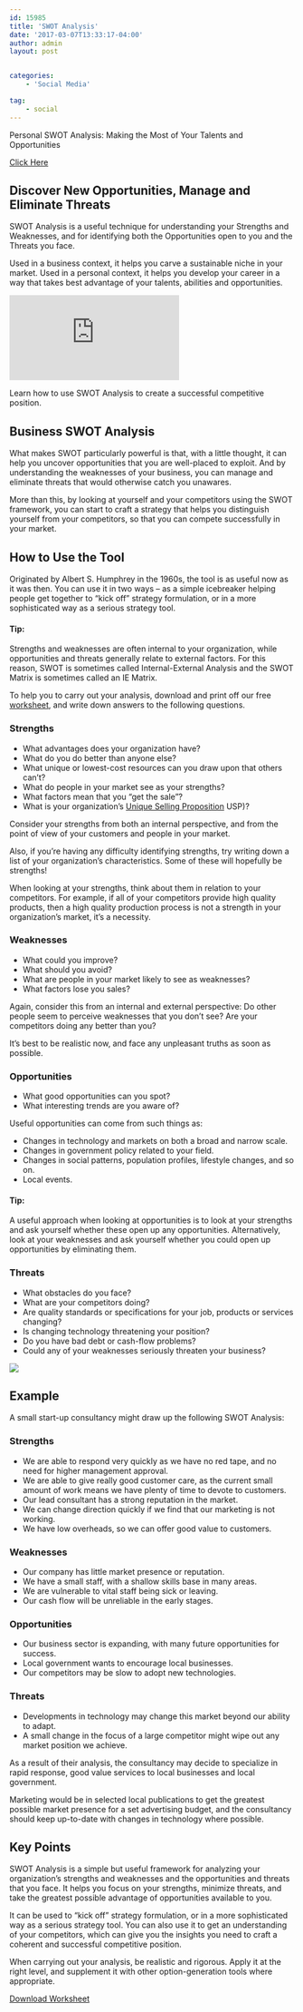 ```yaml
---
id: 15985
title: 'SWOT Analysis'
date: '2017-03-07T13:33:17-04:00'
author: admin
layout: post


categories:
    - 'Social Media'

tag:
    - social
---
```


Personal SWOT Analysis: Making the Most of Your Talents and Opportunities

[Click Here](https://www.mindtools.com/pages/article/newTMC_05_1.htm)

## Discover New Opportunities, Manage and Eliminate Threats

SWOT Analysis is a useful technique for understanding your Strengths and Weaknesses, and for identifying both the Opportunities open to you and the Threats you face.

Used in a business context, it helps you carve a sustainable niche in your market. Used in a personal context, it helps you develop your career in a way that takes best advantage of your talents, abilities and opportunities.

<iframe class="vide" allowfullscreen="allowfullscreen" data-mce-fragment="1" frameborder="0" id="" loading="lazy" src="https://www.youtube.com/embed/EJ4uVsSqQ9k?wmode=transparent"> </iframe>

Learn how to use SWOT Analysis to create a successful competitive position.

## Business SWOT Analysis

What makes SWOT particularly powerful is that, with a little thought, it can help you uncover opportunities that you are well-placed to exploit. And by understanding the weaknesses of your business, you can manage and eliminate threats that would otherwise catch you unawares.

More than this, by looking at yourself and your competitors using the SWOT framework, you can start to craft a strategy that helps you distinguish yourself from your competitors, so that you can compete successfully in your market.

## How to Use the Tool

Originated by Albert S. Humphrey in the 1960s, the tool is as useful now as it was then. You can use it in two ways – as a simple icebreaker helping people get together to “kick off” strategy formulation, or in a more sophisticated way as a serious strategy tool.

#### Tip:

Strengths and weaknesses are often internal to your organization, while opportunities and threats generally relate to external factors. For this reason, SWOT is sometimes called Internal-External Analysis and the SWOT Matrix is sometimes called an IE Matrix.

To help you to carry out your analysis, download and print off our free [worksheet](https://www.mindtools.com/pages/article/newTMC_05.htm?download=1), and write down answers to the following questions.

### Strengths

- What advantages does your organization have?
- What do you do better than anyone else?
- What unique or lowest-cost resources can you draw upon that others can’t?
- What do people in your market see as your strengths?
- What factors mean that you “get the sale”?
- What is your organization’s [Unique Selling Proposition](https://www.mindtools.com/pages/article/newTMC_11.htm) USP)?

Consider your strengths from both an internal perspective, and from the point of view of your customers and people in your market.

Also, if you’re having any difficulty identifying strengths, try writing down a list of your organization’s characteristics. Some of these will hopefully be strengths!

When looking at your strengths, think about them in relation to your competitors. For example, if all of your competitors provide high quality products, then a high quality production process is not a strength in your organization’s market, it’s a necessity.

### Weaknesses

- What could you improve?
- What should you avoid?
- What are people in your market likely to see as weaknesses?
- What factors lose you sales?

Again, consider this from an internal and external perspective: Do other people seem to perceive weaknesses that you don’t see? Are your competitors doing any better than you?

It’s best to be realistic now, and face any unpleasant truths as soon as possible.

### Opportunities

- What good opportunities can you spot?
- What interesting trends are you aware of?

Useful opportunities can come from such things as:

- Changes in technology and markets on both a broad and narrow scale.
- Changes in government policy related to your field.
- Changes in social patterns, population profiles, lifestyle changes, and so on.
- Local events.

#### Tip:

A useful approach when looking at opportunities is to look at your strengths and ask yourself whether these open up any opportunities. Alternatively, look at your weaknesses and ask yourself whether you could open up opportunities by eliminating them.

### Threats

- What obstacles do you face?
- What are your competitors doing?
- Are quality standards or specifications for your job, products or services changing?
- Is changing technology threatening your position?
- Do you have bad debt or cash-flow problems?
- Could any of your weaknesses seriously threaten your business?

![](https://image-control-storage.s3.amazonaws.com/blog-images/2017/03/07143502/infographic_personal_SWOT_460x2.jpg)


## Example

A small start-up consultancy might draw up the following SWOT Analysis:

### Strengths

- We are able to respond very quickly as we have no red tape, and no need for higher management approval.
- We are able to give really good customer care, as the current small amount of work means we have plenty of time to devote to customers.
- Our lead consultant has a strong reputation in the market.
- We can change direction quickly if we find that our marketing is not working.
- We have low overheads, so we can offer good value to customers.

### Weaknesses

- Our company has little market presence or reputation.
- We have a small staff, with a shallow skills base in many areas.
- We are vulnerable to vital staff being sick or leaving.
- Our cash flow will be unreliable in the early stages.

### Opportunities

- Our business sector is expanding, with many future opportunities for success.
- Local government wants to encourage local businesses.
- Our competitors may be slow to adopt new technologies.

### Threats

- Developments in technology may change this market beyond our ability to adapt.
- A small change in the focus of a large competitor might wipe out any market position we achieve.

As a result of their analysis, the consultancy may decide to specialize in rapid response, good value services to local businesses and local government.

Marketing would be in selected local publications to get the greatest possible market presence for a set advertising budget, and the consultancy should keep up-to-date with changes in technology where possible.

## Key Points

SWOT Analysis is a simple but useful framework for analyzing your organization’s strengths and weaknesses and the opportunities and threats that you face. It helps you focus on your strengths, minimize threats, and take the greatest possible advantage of opportunities available to you.

It can be used to “kick off” strategy formulation, or in a more sophisticated way as a serious strategy tool. You can also use it to get an understanding of your competitors, which can give you the insights you need to craft a coherent and successful competitive position.

When carrying out your analysis, be realistic and rigorous. Apply it at the right level, and supplement it with other option-generation tools where appropriate.

[Download Worksheet](https://www.mindtools.com/pages/article/newTMC_05.htm?download=1)




